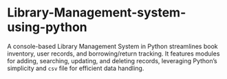 # Library-Management-system-using-python
A console-based Library Management System in Python streamlines book inventory, user records, and borrowing/return tracking. It features modules for adding, searching, updating, and deleting records, leveraging Python’s simplicity and `csv` file for efficient data handling.
